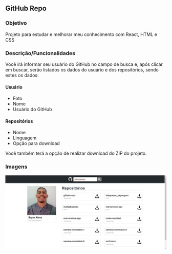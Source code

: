 ## GitHub Repo

### Objetivo
Projeto para estudar e melhorar meu conhecimento com React, HTML e CSS

### Descrição/Funcionalidades
Você irá informar seu usuário do GitHub no campo de busca e, após clicar em buscar, serão listados os dados do usuário e dos repositórios, sendo estes os dados:

#### Usuário
- Foto
- Nome
- Usuário do GitHub

#### Repositórios
- Nome
- Linguagem
- Opção para download

Você também terá a opção de realizar download do ZIP do projeto.

### Imagens

![](https://raw.githubusercontent.com/info-bryanalves/github-repo/master/public/imagem.png)